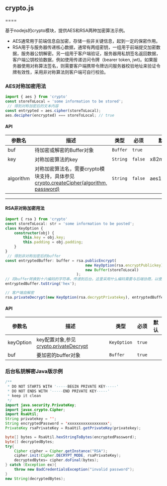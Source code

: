 ## crypto.js

====

基于nodejs的crypto模块，提供AES和RSA两种加密算法示例。  
* AES通常用于前端信息自加密，存储一些非关键信息，起到一定的保密作用。  
* RSA用于与服务器传递核心数据，通常有两组密钥，一组用于前端提交加密数据，服务器公钥解密。另一组用于客户端验证，服务器用私钥签名返回数据，客户端公钥校验数据，例如使用传递访问令牌（bearer token, jwt)。如果服务器使用对称算法签名，则需要客户端携带令牌访问服务器校验地址来验证令牌有效性，采用非对称算法则客户端可自行校验。

### AES对称加密用法
```js
import { aes } from 'crypto'
const storeToLocal = 'some information to be stored';
 // 得到对称加密后的文本内容
const entrypted = aes.cipher(storeToLocal);
aes.decipher(encrypted) === storeToLocal; // true
```
#### API
| 参数名 | 描述 | 类型 |  必须 | 默认 |
| ----- | ----- | ----- | ----- | ----- |
|  buf  | 待加密或解密的Buffer对象 | `Buffer` | `true` | |
|  key  | 对称加密算法的key  | `String` | `false` | x82m#*lx8 |
|  algorithm | 对称加密算法名，需要crypto模块支持，具体参见[crypto.createCipher(algorithm, password)](https://nodejs.org/docs/latest-v7.x/api/crypto.html#crypto_crypto_createcipher_algorithm_password) | `String` | `false` | aes192
-----

#### RSA非对称加密用法
```typescript
import { rsa } from 'crypto'
const storeToLocal: str = 'some information to be posted';
class KeyOption {
    constructor(obj) {
        this.key = obj.key;
        this.padding = obj.padding;
    }
}
 // 得到非对称加密后的buffer
const entryptedBuffer: buffer = rsa.publicEncrypt(
                                    new KeyOption(rsa.encryptPublickey),
                                    new Buffer(storeToLocal)
                                );
// 将buffer转换到十六编码的字符串，传递到后台。这里采用什么编码需要与后端协商，以便解码。
entryptedBuffer.toString('hex');

// 客户端自解密
rsa.privateDecrypt(new KeyOption(rsa.decryptPrivatekey), entryptedBuffer);

```
#### API
| 参数名 | 描述 | 类型 |  必须 | 默认 |
| ----- | ----- | ----- | ----- | ----- |
|  keyOption  | key配置对象,参见[crypto.privateDecrypt](https://nodejs.org/docs/latest-v7.x/api/crypto.html#crypto_crypto_privatedecrypt_private_key_buffer) | `KeyOption` | `true` | |
|  buf  | 要加密的buffer对象  | `Buffer` | `true` | |

### 后台私钥解密Java版示例

```java
/** 
 * DO NOT STARTS WITH '-----BEGIN PRIVATE KEY-----'
 * DO NOT ENDS WITH '-----END PRIVATE KEY-----'
 * keep it clean
 */
import java.security.PrivateKey;
import javax.crypto.Cipher;
import RsaUtil;
String privatekey = ''; 
String encryptedPassword = 'xxxxxxxxxxxxxxxxxx';
PrivateKey rsaPrivateKey = RsaUtil.getPrivateKey(privatekey);

byte[] bytes = RsaUtil.hexStringToBytes(encryptedPassword);
byte[] decryptedBytes;
try{
    Cipher cipher = Cipher.getInstance("RSA");
    cipher.init(Cipher.DECRYPT_MODE, rsaPrivateKey);
    decryptedBytes= cipher.doFinal(bytes);
} catch (Exception ex){
    throw new BadCredentialsException("invalid password");
}
new String(decryptedBytes);
```